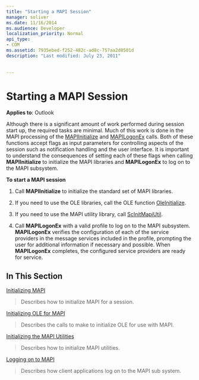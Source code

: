 ```yaml
---
title: "Starting a MAPI Session"
manager: soliver
ms.date: 11/16/2014
ms.audience: Developer
localization_priority: Normal
api_type:
- COM
ms.assetid: 7935ebed-f252-482c-ad8c-757aa2d8501d
description: "Last modified: July 23, 2011"
 
 
---
```


# Starting a MAPI Session

  
  
**Applies to**: Outlook 
  
Although there is a significant amount of work performed during session start up, the required tasks are minimal. Much of this work is done in the MAPI processing of the [MAPIInitialize](mapiinitialize.md) and [MAPILogonEx](mapilogonex.md) calls. Both of these functions accept flags as input parameters for controlling aspects of the session such as notification handling and the user interface. It is important to understand the consequences of setting each of these flags when calling **MAPIInitialize** to initialize the MAPI libraries and **MAPILogonEx** to log on to the MAPI subsystem. 
  
 **To start a MAPI session**
  
1. Call **MAPIInitialize** to initialize the standard set of MAPI libraries. 
    
2. If you need to use the OLE libraries, call the OLE function [OleInitialize](http://msdn.microsoft.com/library/9a13e7a0-f2e2-466b-98f5-38d5972fa391%28Office.15%29.aspx).
    
3. If you need to use the MAPI utility library, call [ScInitMapiUtil](scinitmapiutil.md).
    
4. Call **MAPILogonEx** with a valid profile to log on to the MAPI subsystem. **MAPILogonEx** verifies the configuration of each of the service providers in the message services included in the profile, prompting the user for additional information if necessary and possible. When **MAPILogonEx** completes, the configured service providers are ready for service. 
    
## In This Section

[Initializing MAPI](initializing-mapi.md)
  
> Describes how to initialize MAPI for a session.
    
[Initializing OLE for MAPI](initializing-ole-for-mapi.md)
  
> Describes the calls to make to initialize OLE for use with MAPI.
    
[Initializing the MAPI Utilities](initializing-the-mapi-utilities.md)
  
> Describes how to initialize MAPI utilities.
    
[Logging on to MAPI](logging-on-to-mapi.md)
  
> Describes how client applications log on to the MAPI sub system.
    

